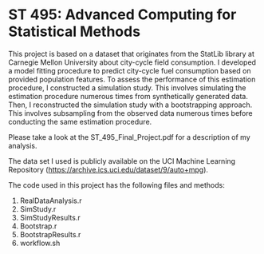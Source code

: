 # ST 495: Advanced Computing for Statistical Methods
This project is based on a dataset that originates from the StatLib library at Carnegie Mellon University about city-cycle field consumption. I developed a model fitting procedure to predict city-cycle fuel consumption based on provided population features. To assess the performance of this estimation procedure, I constructed a simulation study. This involves simulating the estimation procedure numerous times from synthetically generated data. Then, I reconstructed the simulation study with a bootstrapping approach. This involves subsampling from the observed data numerous times before conducting the same estimation procedure.

Please take a look at the ST_495_Final_Project.pdf for a description of my analysis.

The data set I used is publicly available on the UCI Machine Learning Repository (https://archive.ics.uci.edu/dataset/9/auto+mpg). 

The code used in this project has the following files and methods: 
1. RealDataAnalysis.r
2. SimStudy.r
3. SimStudyResults.r
4. Bootstrap.r
5. BootstrapResults.r
6. workflow.sh

